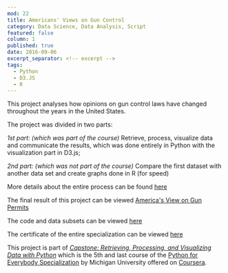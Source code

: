 ```yaml
---
mod: 22
title: Americans' Views on Gun Control
category: Data Science, Data Analysis, Script
featured: false
column: 1
published: true
date: 2016-09-06
excerpt_separator: <!-- excerpt -->
tags:
  - Python
  - D3.JS
  - R
---
```


This project analyses how opinions on gun control laws have changed throughout the years in the United States.

<!-- excerpt -->

The project was divided in two parts:

*1st part: (which was part of the course)* Retrieve, process, visualize data and communicate the results, which was done entirely in Python with the visualization part in D3.js;

*2nd part: (which was not part of the course)* Compare the first dataset with another data set and create graphs done in R (for speed)

More details about the entire process can be found [here](https://github.com/bruno78/python-capstone-project#capstone-retrieving-processing-and-visualizing-data-with-python)

The final result of this project can be viewed [America's View on Gun Permits](http://brunogtavares.com/2016/09/16/gun-control-laws.html)

The code and data subsets can be viewed [here](https://github.com/bruno78/python-capstone-project.git)

The certificate of the entire specialization can be viewed [here](https://www.coursera.org/account/accomplishments/specialization/certificate/34A6VHCWGN7C)

This project is part of [*Capstone: Retrieving, Processing, and Visualizing Data with Python*](https://www.coursera.org/learn/python-capstone) which is the 5th and last course of the [Python for Everybody Specialization](https://www.coursera.org/specializations/python) by Michigan University offered on [Coursera](https://www.coursera.org).
